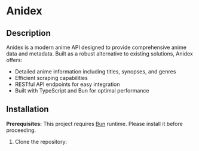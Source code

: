 # Anidex

## Description

Anidex is a modern anime API designed to provide comprehensive anime data and metadata. Built as a robust alternative to existing solutions, Anidex offers:

- Detailed anime information including titles, synopses, and genres
- Efficient scraping capabilities
- RESTful API endpoints for easy integration
- Built with TypeScript and Bun for optimal performance

## Installation

**Prerequisites:** This project requires [Bun](https://bun.sh) runtime. Please install it before proceeding.

1. Clone the repository:
